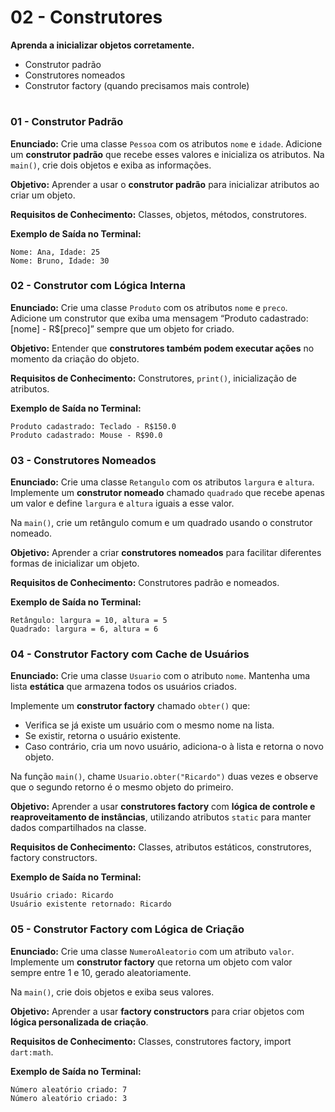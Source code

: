 # **02 - Construtores**

**Aprenda a inicializar objetos corretamente.**

* Construtor padrão
* Construtores nomeados
* Construtor factory (quando precisamos mais controle)

#

### **01 - Construtor Padrão**

**Enunciado:**
Crie uma classe `Pessoa` com os atributos `nome` e `idade`.
Adicione um **construtor padrão** que recebe esses valores e inicializa os atributos.
Na `main()`, crie dois objetos e exiba as informações.

**Objetivo:**
Aprender a usar o **construtor padrão** para inicializar atributos ao criar um objeto.

**Requisitos de Conhecimento:**
Classes, objetos, métodos, construtores.

**Exemplo de Saída no Terminal:**

```
Nome: Ana, Idade: 25
Nome: Bruno, Idade: 30
```

### **02 - Construtor com Lógica Interna**

**Enunciado:**
Crie uma classe `Produto` com os atributos `nome` e `preco`.
Adicione um construtor que exiba uma mensagem “Produto cadastrado: [nome] - R$[preco]” sempre que um objeto for criado.

**Objetivo:**
Entender que **construtores também podem executar ações** no momento da criação do objeto.

**Requisitos de Conhecimento:**
Construtores, `print()`, inicialização de atributos.

**Exemplo de Saída no Terminal:**

```
Produto cadastrado: Teclado - R$150.0
Produto cadastrado: Mouse - R$90.0
```

### **03 - Construtores Nomeados**

**Enunciado:**
Crie uma classe `Retangulo` com os atributos `largura` e `altura`.
Implemente um **construtor nomeado** chamado `quadrado` que recebe apenas um valor e define `largura` e `altura` iguais a esse valor.

Na `main()`, crie um retângulo comum e um quadrado usando o construtor nomeado.

**Objetivo:**
Aprender a criar **construtores nomeados** para facilitar diferentes formas de inicializar um objeto.

**Requisitos de Conhecimento:**
Construtores padrão e nomeados.

**Exemplo de Saída no Terminal:**

```
Retângulo: largura = 10, altura = 5
Quadrado: largura = 6, altura = 6
```

### **04 - Construtor Factory com Cache de Usuários**

**Enunciado:**
Crie uma classe `Usuario` com o atributo `nome`.
Mantenha uma lista **estática** que armazena todos os usuários criados.

Implemente um **construtor factory** chamado `obter()` que:

* Verifica se já existe um usuário com o mesmo nome na lista.
* Se existir, retorna o usuário existente.
* Caso contrário, cria um novo usuário, adiciona-o à lista e retorna o novo objeto.

Na função `main()`, chame `Usuario.obter("Ricardo")` duas vezes e observe que o segundo retorno é o mesmo objeto do primeiro.

**Objetivo:**
Aprender a usar **construtores factory** com **lógica de controle e reaproveitamento de instâncias**, utilizando atributos `static` para manter dados compartilhados na classe.

**Requisitos de Conhecimento:**
Classes, atributos estáticos, construtores, factory constructors.

**Exemplo de Saída no Terminal:**

```
Usuário criado: Ricardo
Usuário existente retornado: Ricardo
```

### **05 - Construtor Factory com Lógica de Criação**

**Enunciado:**
Crie uma classe `NumeroAleatorio` com um atributo `valor`.
Implemente um **construtor factory** que retorna um objeto
com valor sempre entre 1 e 10, gerado aleatoriamente.

Na `main()`, crie dois objetos e exiba seus valores.

**Objetivo:**
Aprender a usar **factory constructors** para criar objetos com **lógica personalizada de criação**.

**Requisitos de Conhecimento:**
Classes, construtores factory, import `dart:math`.

**Exemplo de Saída no Terminal:**

```
Número aleatório criado: 7
Número aleatório criado: 3
```
